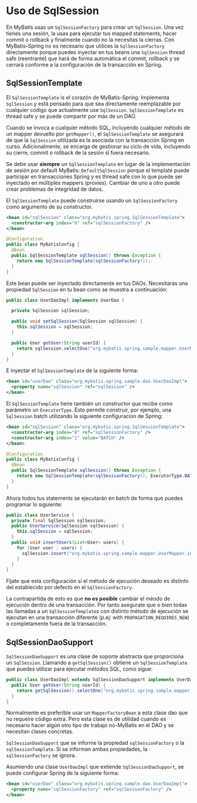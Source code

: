 <a name="Uso_de_SqlSession"></a>
# Uso de SqlSession

En MyBatis usas un `SqlSessionFactory` para crear un `SqlSession`.
Una vez tienes una sesión, la usas para ejecutar tus mapped statements, hacer commit o rollback y finalmente cuando no la necesitas la cierras.
Con MyBatis-Spring no es necesario que utilices la `SqlSessionFactory` directamente porque puedes inyectar en tus beans una `SqlSession` thread safe (reentrante) que hará de forma automática el commit,
rollback y se cerrará conforme a la configuración de la transacción en Spring.

## SqlSessionTemplate

El `SqlSessionTemplate` is el corazón de MyBatis-Spring.
Implementa `SqlSession` y está pensado para que sea directamente reemplazable por cualquier código que actualmente use `SqlSession`.
`SqlSessionTemplate` es thread safe y se puede compartir por más de un DAO.

Cuando se invoca a cualquier método SQL, incluyendo cualquier método de un mapper devuelto por `getMapper()`, el `SqlSessionTemplate` se asegurará de que la `SqlSession` utilizada es la asociada con la transacción Spring en curso.
Adicionalmente, se encarga de gestionar su ciclo de vida, incluyendo su cierre, commit o rollback de la sesión si fuera necesario.

Se debe usar <strong>siempre</strong> un <code>SqlSessionTemplate</code> en lugar de la implementación de sesión por default MyBatis:
`DefaultSqlSession` porque el template puede participar en transacciones Spring y es thread safe con lo que puede ser inyectado en múltiples mappers (proxies).
Cambiar de uno a otro puede crear problemas de integridad de datos.

El `SqlSessionTemplate` puede construirse usando un `SqlSessionFactory` como argumento de su constructor.

```xml
<bean id="sqlSession" class="org.mybatis.spring.SqlSessionTemplate">
  <constructor-arg index="0" ref="sqlSessionFactory" />
</bean>
```

```java
@Configuration
public class MyBatisConfig {
  @Bean
  public SqlSessionTemplate sqlSession() throws Exception {
    return new SqlSessionTemplate(sqlSessionFactory());
  }
}
```

Este bean puede ser inyectado directamente en tus DAOs. Necesitarás una propiedad `SqlSession` en tu bean como se muestra a continuación:

```java
public class UserDaoImpl implements UserDao {

  private SqlSession sqlSession;

  public void setSqlSession(SqlSession sqlSession) {
    this.sqlSession = sqlSession;
  }

  public User getUser(String userId) {
    return sqlSession.selectOne("org.mybatis.spring.sample.mapper.UserMapper.getUser", userId);
  }
}
```

E inyectar el `SqlSessionTemplate` de la siguiente forma:

```xml
<bean id="userDao" class="org.mybatis.spring.sample.dao.UserDaoImpl">
  <property name="sqlSession" ref="sqlSession" />
</bean>
```

El `SqlSessionTemplate` tiene también un constructor que recibe como parámetro un `ExecutorType`.
Esto permite construir, por ejemplo, una `SqlSession` batch utilizando la siguiente configuracíon de Spring:

```xml
<bean id="sqlSession" class="org.mybatis.spring.SqlSessionTemplate">
  <constructor-arg index="0" ref="sqlSessionFactory" />
  <constructor-arg index="1" value="BATCH" />
</bean>
```

```java
@Configuration
public class MyBatisConfig {
  @Bean
  public SqlSessionTemplate sqlSession() throws Exception {
    return new SqlSessionTemplate(sqlSessionFactory(), ExecutorType.BATCH);
  }
}
```

Ahora todos tus statements se ejecutarán en batch de forma que puedes programar lo siguiente:

```java
public class UserService {
  private final SqlSession sqlSession;
  public UserService(SqlSession sqlSession) {
    this.sqlSession = sqlSession;
  }
  public void insertUsers(List<User> users) {
    for (User user : users) {
      sqlSession.insert("org.mybatis.spring.sample.mapper.UserMapper.insertUser", user);
    }
  }
}
```

Fijate que esta configuración si el método de ejecución deseado es distinto del establecido por defecto en el `SqlSessionFactory`.

La contrapartida de esto es que **no es posible** cambiar el méodo de ejecución dentro de una transacción.
Por tanto asegurate que o bien todas las llamadas a un `SqlSessionTemplate`s con distinto método de ejecución se ejecutan en una transacción diferente (p.ej: with `PROPAGATION_REQUIRES_NEW`) o completamente fuera de la transacción.

## SqlSessionDaoSupport

`SqlSessionDaoSupport` es una clase de soporte abstracta que proporciona un `SqlSession`.
Llamando a `getSqlSession()` obtiene un `SqlSessionTemplate` que puedes utilizar para ejecutar métodos SQL, como sigue:

```java
public class UserDaoImpl extends SqlSessionDaoSupport implements UserDao {
  public User getUser(String userId) {
    return getSqlSession().selectOne("org.mybatis.spring.sample.mapper.UserMapper.getUser", userId);
  }
}
```

Normalmente es preferible usar un `MapperFactoryBean` a esta clase dao que no requeire código extra.
Pero esta clase es de utilidad cuando es necesario hacer algún otro tipo de trabajo no-MyBatis en el DAO y se necesitan clases concretas.

`SqlSessionDaoSupport` que se informe la propiedad `sqlSessionFactory` o la `sqlSessionTemplate`. Si se informan ambas propiedades, la `sqlSessionFactory` se ignora.

Asumiendo una clase `UserDaoImpl` que extiende `SqlSessionDaoSupport`, se puede configurar Spring de la siguiente forma:

```xml
<bean id="userDao" class="org.mybatis.spring.sample.dao.UserDaoImpl">
  <property name="sqlSessionFactory" ref="sqlSessionFactory" />
</bean>
```
